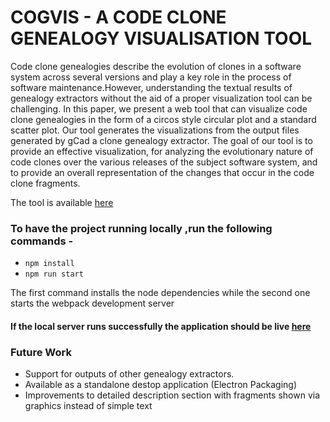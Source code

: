 # COGVIS - A CODE CLONE GENEALOGY VISUALISATION TOOL

Code clone genealogies describe the evolution of clones in a software system across several versions and play a key role in the process of software maintenance.However, understanding the textual results of genealogy extractors without the aid of a proper visualization tool can be challenging. In this paper, we present a web tool that can visualize code clone genealogies in the form of a circos style circular plot and a standard scatter plot. Our tool generates the visualizations from the output files generated by gCad a clone genealogy extractor. The goal of our tool is to provide an effective visualization, for analyzing the evolutionary nature of code clones over the various releases of the subject software system,  and to provide an overall representation of the changes that occur in the code clone fragments.

The tool is available [here](https://kiranbandi.github.io/code-clone-visualization/)

### To have the project running locally ,run the following commands  -

* `npm install`
* `npm run start`

The first command installs the node dependencies while the second one starts the webpack development server
#### If the local server runs successfully the application should be live [here](http://localhost:8080)


### Future Work

* Support for outputs of other genealogy extractors.
* Available as a standalone destop application (Electron Packaging)
* Improvements to detailed description section with fragments shown via graphics instead of simple text




